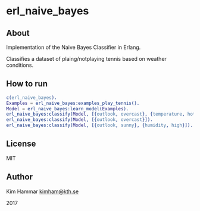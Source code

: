 # erl_naive_bayes

## About 

Implementation of the Naive Bayes Classifier in Erlang.

Classifies a dataset of plaing/notplaying tennis based on weather conditions.

## How to run

```erlang
c(erl_naive_bayes).
Examples = erl_naive_bayes:examples_play_tennis().
Model = erl_naive_bayes:learn_model(Examples).
erl_naive_bayes:classify(Model, [{outlook, overcast}, {temperature, hot}, {humidity, high}, {windy, true}]).
erl_naive_bayes:classify(Model, [{outlook, overcast}]).
erl_naive_bayes:classify(Model, [{outlook, sunny}, {humidity, high}]).
```

## License

MIT

## Author 

Kim Hammar <kimham@kth.se>

2017